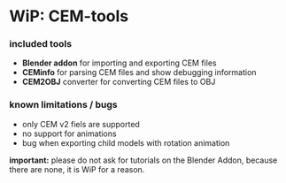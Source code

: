 # WiP: CEM-tools

### included tools

- **Blender addon** for importing and exporting CEM files
- **CEMinfo** for parsing CEM files and show debugging information
- **CEM2OBJ** converter for converting CEM files to OBJ

### known limitations / bugs

- only CEM v2 fiels are supported
- no support for animations
- bug when exporting child models with rotation animation

**important:** please do not ask for tutorials on the Blender Addon, because there are none, it is WiP for a reason.
